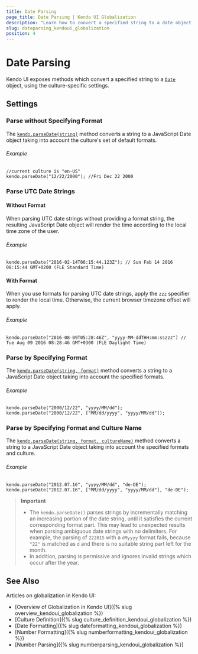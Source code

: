 ```yaml
---
title: Date Parsing
page_title: Date Parsing | Kendo UI Globalization
description: "Learn how to convert a specified string to a date object using the Kendo UI culture specific settings."
slug: dateparsing_kendoui_globalization
position: 4
---
```


# Date Parsing

Kendo UI exposes methods which convert a specified string to a [`Date`](https://developer.mozilla.org/en-US/docs/Web/JavaScript/Reference/Global_Objects/Date) object, using the culture-specific settings.

## Settings

### Parse without Specifying Format

The [`kendo.parseDate(string)`](/api/javascript/kendo#methods-parseDate) method converts a string to a JavaScript Date object taking into account the culture's set of default formats.

###### Example

    //current culture is "en-US"
    kendo.parseDate("12/22/2000"); //Fri Dec 22 2000

### Parse UTC Date Strings

#### Without Format

When parsing UTC date strings without providing a format string, the resulting JavaScript Date object will render the time according to the local time zone of the user.

###### Example

    kendo.parseDate("2016-02-14T06:15:44.123Z"); // Sun Feb 14 2016 08:15:44 GMT+0200 (FLE Standard Time)

#### With Format

When you use formats for parsing UTC date strings, apply the `zzz` specifier to render the local time. Otherwise, the current browser timezone offset will apply.

###### Example

    kendo.parseDate("2016-08-09T05:28:46Z", "yyyy-MM-ddTHH:mm:sszzz") // Tue Aug 09 2016 08:28:46 GMT+0300 (FLE Daylight Time)

### Parse by Specifying Format

The [`kendo.parseDate(string, format)`](/api/javascript/kendo#methods-parseDate) method converts a string to a JavaScript Date object taking into account the specified formats.

###### Example

    kendo.parseDate("2000/12/22", "yyyy/MM/dd");
    kendo.parseDate("2000/12/22", ["MM/dd/yyyy", "yyyy/MM/dd"]);

### Parse by Specifying Format and Culture Name

The [`kendo.parseDate(string, format, cultureName)`](/api/javascript/kendo#methods-parseDate) method converts a string to a JavaScript Date object taking into account the specified formats and culture.

###### Example

    kendo.parseDate("2012.07.16", "yyyy/MM/dd", "de-DE");
  	kendo.parseDate("2012.07.16", ["MM/dd/yyyy", "yyyy/MM/dd"], "de-DE");

> **Important**
> * The `kendo.parseDate()` parses strings by incrementally matching an increasing portion of the date string, until it satisfies the current corresponding format part. This may lead to unexpected results when parsing ambiguous date strings with no delimiters. For example, the parsing of `222015` with a `dMyyyy` format fails, because `"22"` is matched as `d` and there is no suitable string part left for the month.
> * In addition, parsing is permissive and ignores invalid strings which occur after the year.

## See Also

Articles on globalization in Kendo UI:

* [Overview of Globalization in Kendo UI]({% slug overview_kendoui_globalization %})
* [Culture Definition]({% slug culture_definition_kendoui_globalization %})
* [Date Formatting]({% slug dateformatting_kendoui_globalization %})
* [Number Formatting]({% slug numberformatting_kendoui_globalization %})
* [Number Parsing]({% slug numberparsing_kendoui_globalization %})
